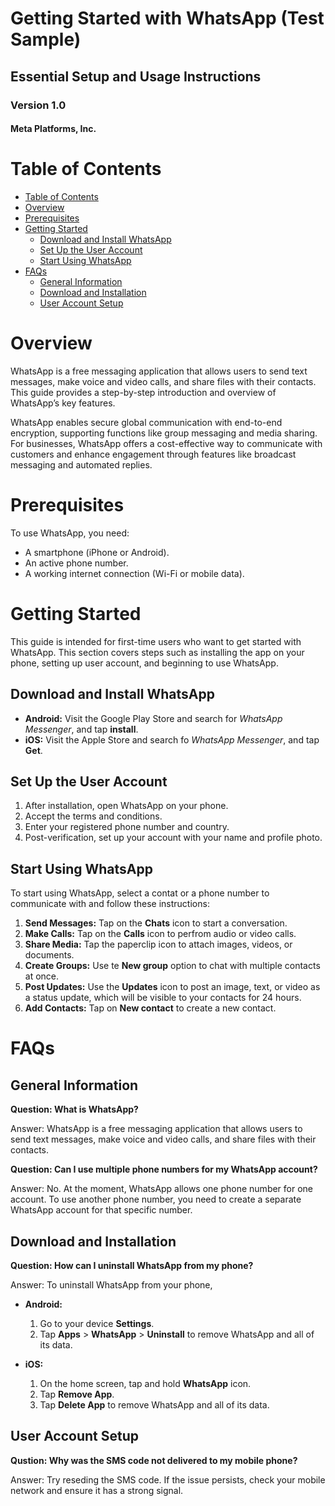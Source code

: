 # Getting Started with WhatsApp (Test Sample)

## Essential Setup and Usage Instructions

### Version 1.0
#### Meta Platforms, Inc.

# Table of Contents
- [Table of Contents](#table-of-contents)
- [Overview](#overview)
- [Prerequisites](#prerequisites)
- [Getting Started](#getting-started)
  - [Download and Install WhatsApp](#download-and-install-whatsapp)
  - [Set Up the User Account](#set-up-the-user-account)
  - [Start Using WhatsApp](#start-using-whatsapp)
- [FAQs](#faqs)
  - [General Information](#general-information)
  - [Download and Installation](#download-and-installation)
  - [User Account Setup](#user-account-setup)

# Overview

WhatsApp is a free messaging application that allows users to send text messages, make voice and video calls, and share files with their contacts. This guide provides a step-by-step introduction and overview of WhatsApp’s key features.

WhatsApp enables secure global communication with end-to-end encryption, supporting functions like group messaging and media sharing. For businesses, WhatsApp offers a cost-effective way to communicate with customers and enhance engagement through features like broadcast messaging and automated replies.

# Prerequisites
To use WhatsApp, you need:

* A smartphone (iPhone or Android).
* An active phone number.
* A working internet connection (Wi-Fi or mobile data).

# Getting Started

This guide is intended for first-time users who want to get started with WhatsApp. This section covers steps such as installing the app on your phone, setting up user account, and beginning to use WhatsApp.

## Download and Install WhatsApp

* __Android:__ Visit the Google Play Store and search for _WhatsApp Messenger_, and tap __install__.
* __iOS:__ Visit the Apple Store and search fo _WhatsApp Messenger_, and tap __Get__.

## Set Up the User Account
1. After installation, open WhatsApp on your phone.
2. Accept the terms and conditions.
3. Enter your registered phone number and country.
4. Post-verification, set up your account with your name and profile photo.

## Start Using WhatsApp
To start using WhatsApp, select a contat or a phone number to communicate with and follow these instructions:

1. __Send Messages:__ Tap on the __Chats__ icon to start a conversation.
2. __Make Calls:__ Tap on the __Calls__ icon to perfrom audio or video calls.
3. __Share Media:__ Tap the paperclip icon to attach images, videos, or documents.
4. __Create Groups:__ Use te __New group__ option to chat with multiple contacts at once.
5. __Post Updates:__ Use the __Updates__ icon to post an image, text, or video as a status update, which will be visible to your contacts for 24 hours.
6. __Add Contacts:__ Tap on __New contact__ to create a new contact.

# FAQs

## General Information
__Question: What is WhatsApp?__

Answer: WhatsApp is a free messaging application that allows users to send text messages, make voice and video calls, and share files with their contacts.

__Question: Can I use multiple phone numbers for my WhatsApp account?__

Answer: No. At the moment, WhatsApp allows one phone number for one account. To use another phone number, you need to create a separate WhatsApp account for that specific number.

## Download and Installation

__Question: How can I uninstall WhatsApp from my phone?__

Answer: To uninstall WhatsApp from your phone,

* __Android:__

    1. Go to your device __Settings__.
    2. Tap __Apps__ > __WhatsApp__ > __Uninstall__ to remove WhatsApp and all of its data.
   
* __iOS:__

    1. On the home screen, tap and hold __WhatsApp__ icon.
    2. Tap __Remove App__.
    3. Tap __Delete App__ to remove WhatsApp and all of its data.

## User Account Setup

__Qustion: Why was the SMS code not delivered to my mobile phone?__

Answer: Try reseding the SMS code. If the issue persists, check your mobile network and ensure it has a strong signal.
